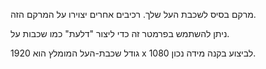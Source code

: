 מרקם בסיס לשכבת העל שלך. רכיבים אחרים יצוירו על המרקם הזה.

ניתן להשתמש בפרמטר זה כדי ליצור "דלעת" כמו שכבות על.

גודל שכבת-העל המומלץ הוא 1920 x 1080 לביצוע בקנה מידה נכון.